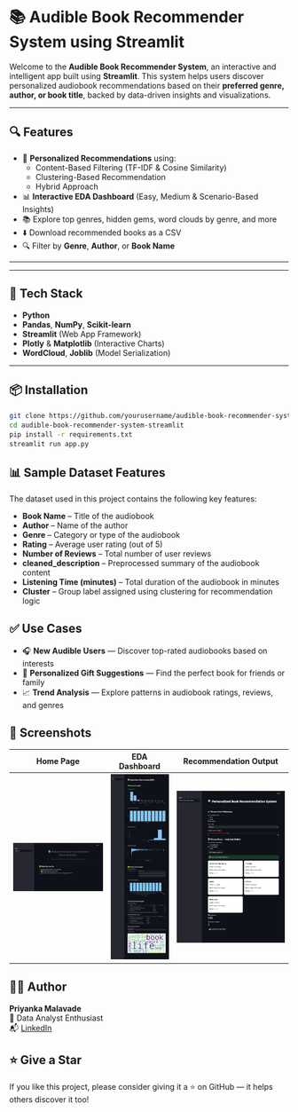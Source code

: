 # 📚 Audible Book Recommender System using Streamlit

Welcome to the **Audible Book Recommender System**, an interactive and intelligent app built using **Streamlit**. This system helps users discover personalized audiobook recommendations based on their **preferred genre, author, or book title**, backed by data-driven insights and visualizations.



---

## 🔍 Features

- 🎯 **Personalized Recommendations** using:
  - Content-Based Filtering (TF-IDF & Cosine Similarity)
  - Clustering-Based Recommendation
  - Hybrid Approach
- 📊 **Interactive EDA Dashboard** (Easy, Medium & Scenario-Based Insights)
- 📚 Explore top genres, hidden gems, word clouds by genre, and more
- ⬇️ Download recommended books as a CSV
- 🔍 Filter by **Genre**, **Author**, or **Book Name**

---


---

## 🧠 Tech Stack

- **Python**
- **Pandas**, **NumPy**, **Scikit-learn**
- **Streamlit** (Web App Framework)
- **Plotly** & **Matplotlib** (Interactive Charts)
- **WordCloud**, **Joblib** (Model Serialization)

---

## 📦 Installation

```bash
git clone https://github.com/yourusername/audible-book-recommender-system-streamlit.git
cd audible-book-recommender-system-streamlit
pip install -r requirements.txt
streamlit run app.py
```
## 📊 Sample Dataset Features

The dataset used in this project contains the following key features:

- **Book Name** – Title of the audiobook
- **Author** – Name of the author
- **Genre** – Category or type of the audiobook
- **Rating** – Average user rating (out of 5)
- **Number of Reviews** – Total number of user reviews
- **cleaned_description** – Preprocessed summary of the audiobook content
- **Listening Time (minutes)** – Total duration of the audiobook in minutes
- **Cluster** – Group label assigned using clustering for recommendation logic


## ✅ Use Cases

- 🎧 **New Audible Users** — Discover top-rated audiobooks based on interests
- 🎁 **Personalized Gift Suggestions** — Find the perfect book for friends or family
- 📈 **Trend Analysis** — Explore patterns in audiobook ratings, reviews, and genres

## 📸 Screenshots

| Home Page | EDA Dashboard | Recommendation Output |
|-----------|---------------|------------------------|
| ![Home](images/screencapture-localhost-8502-2025-05-11-19_47_34.png) | ![EDA](images/screencapture-localhost-8502-2025-05-11-19_48_02.png) | ![Recommendations](images/screencapture-localhost-8502-2025-05-11-19_48_38.png) |

## 🙋‍♀️ Author

**Priyanka Malavade**  
💼 Data Analyst Enthusiast  
📬 [LinkedIn](https://www.linkedin.com/in/priyanka-malavade-b34677298/) 

## ⭐️ Give a Star

If you like this project, please consider giving it a ⭐️ on GitHub — it helps others discover it too!


